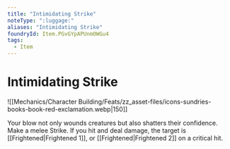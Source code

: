 ```yaml
---
title: "Intimidating Strike"
noteType: ":luggage:"
aliases: "Intimidating Strike"
foundryId: Item.PGvGYpAPUnmOWGu4
tags:
  - Item
---
```


# Intimidating Strike
![[Mechanics/Character Building/Feats/zz_asset-files/icons-sundries-books-book-red-exclamation.webp|150]]

Your blow not only wounds creatures but also shatters their confidence. Make a melee Strike. If you hit and deal damage, the target is [[Frightened|Frightened 1]], or [[Frightened|Frightened 2]] on a critical hit.

